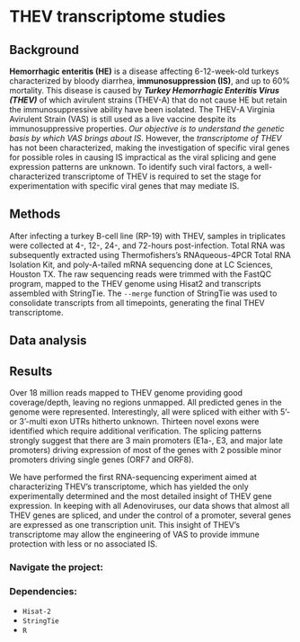 # THEV transcriptome studies

## Background

**Hemorrhagic enteritis (HE)** is a disease affecting 6-12-week-old turkeys characterized by bloody diarrhea, **immunosuppression (IS)**, and up to 60% mortality. This disease is caused by **_Turkey Hemorrhagic Enteritis Virus (THEV)_** of which avirulent strains (THEV-A) that do not cause HE but retain the immunosuppressive ability have been isolated. The THEV-A Virginia Avirulent Strain (VAS) is still used as a live vaccine despite its immunosuppressive properties. _Our objective is to understand the genetic basis by which VAS brings about IS_. However, the _transcriptome of THEV_ has not been characterized, making the investigation of specific viral genes for possible roles in causing IS impractical as the viral splicing and gene expression patterns are unknown. To identify such viral factors, a well-characterized transcriptome of THEV is required to set the stage for experimentation with specific viral genes that may mediate IS.

## Methods

After infecting a turkey B-cell line (RP-19) with THEV, samples in triplicates were collected at 4-, 12-, 24-, and 72-hours post-infection. Total RNA was subsequently extracted using Thermofishers’s RNAqueous-4PCR Total RNA Isolation Kit, and poly-A-tailed mRNA sequencing done at LC Sciences, Houston TX. The raw sequencing reads were trimmed with the FastQC program, mapped to the THEV genome using Hisat2 and transcripts assembled with StringTie. The `--merge` function of StringTie was used to consolidate transcripts from all timepoints, generating the final THEV transcriptome.

## Data analysis

## Results

Over 18 million reads mapped to THEV genome providing good coverage/depth, leaving no regions unmapped. All predicted genes in the genome were represented. Interestingly, all were spliced with either with 5’- or 3’-multi exon UTRs hitherto unknown. Thirteen novel exons were identified which require additional verification. The splicing patterns strongly suggest that there are 3 main promoters (E1a-, E3, and major late promoters) driving expression of most of the genes with 2 possible minor promoters driving single genes (ORF7 and ORF8).

We have performed the first RNA-sequencing experiment aimed at characterizing THEV’s transcriptome, which has yielded the only experimentally determined and the most detailed insight of THEV gene expression. In keeping with all Adenoviruses, our data shows that almost all THEV genes are spliced, and under the control of a promoter, several genes are expressed as one transcription unit. This insight of THEV’s transcriptome may allow the engineering of VAS to provide immune protection with less or no associated IS.

### Navigate the project:

### Dependencies:

- `Hisat-2`
- `StringTie`
- `R`

